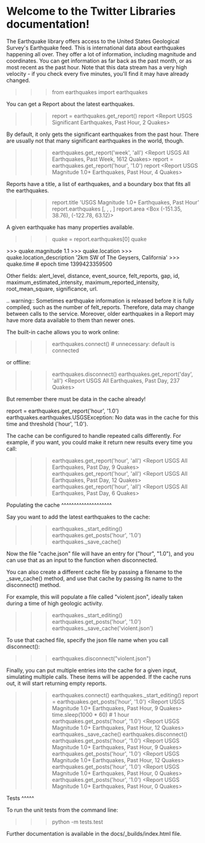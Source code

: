 Welcome to the Twitter Libraries documentation!
===============================================

The Earthquake library offers access to the United States Geological Survey's Earthquake feed. This is international data about earthquakes happening all over. They offer a lot of information, including magnitude and coordinates. You can get information as far back as the past month, or as most recent as the past hour. Note that this data stream has a very high velocity - if you check every five minutes, you'll find it may have already changed.

>>> from earthquakes import earthquakes

You can get a Report about the latest earthquakes.

>>> report = earthquakes.get_report()
>>> report
<Report USGS Significant Earthquakes, Past Hour, 2 Quakes>

By default, it only gets the significant earthquakes from the past hour. There are usually not that many significant earthquakes in the world, though.

>>> earthquakes.get_report('week', 'all')
<Report USGS All Earthquakes, Past Week, 1612 Quakes>
>>> report = earthquakes.get_report('hour', '1.0')
>>> report
<Report USGS Magnitude 1.0+ Earthquakes, Past Hour, 4 Quakes>

Reports have a title, a list of earthquakes, and a boundary box that fits all the earthquakes.

>>> report.title
'USGS Magnitude 1.0+ Earthquakes, Past Hour'
>>> report.earthquakes
[<Earthquake nc72216991>, <Earthquake ak11254626>, <Earthquake ak11254622>, <Earthquake ak11254614>]
>>> report.area
<Box (-151.35, 38.76), (-122.78, 63.12)>

A given earthquake has many properties available.

>>> quake = report.earthquakes[0]
>>> quake
<Earthquake nc72216991>
>>> quake.magnitude
1.1
>>> quake.location
<Coordinate -122.776, 38.761>
>>> quake.location_description
'2km SW of The Geysers, California'
>>> quake.time # epoch time
1399423359500

Other fields: alert_level, distance, event_source, felt_reports, gap, id, maximum_estimated_intensity, maximum_reported_intensity, root_mean_square, significance, url.

.. warning:: Sometimes earthquake information is released before it is fully compiled, such as the number of felt_reports. Therefore, data may change between calls to the service. Moreover, older earthquakes in a Report may have more data available to them than newer ones.

The built-in cache allows you to work online:

>>> earthquakes.connect() # unnecessary: default is connected

or offline:

>>> earthquakes.disconnect()
>>> earthquakes.get_report('day', 'all')
<Report USGS All Earthquakes, Past Day, 237 Quakes>

But remember there must be data in the cache already!

report = earthquakes.get_report('hour', '1.0')
earthquakes.earthquakes.USGSException: No data was in the cache for this time and threshold ('hour', '1.0').

The cache can be configured to handle repeated calls differently. For example, if you want, you could make it return new results every time you call:

>>> earthquakes.get_report('hour', 'all')
<Report USGS All Earthquakes, Past Day, 9 Quakes>
>>> earthquakes.get_report('hour', 'all')
<Report USGS All Earthquakes, Past Day, 12 Quakes>
>>> earthquakes.get_report('hour', 'all')
<Report USGS All Earthquakes, Past Day, 6 Quakes>

Populating the cache
^^^^^^^^^^^^^^^^^^^^

Say you want to add the latest earthquakes to the cache:

>>> earthquakes._start_editing()
>>> earthquakes.get_posts('hour', '1.0')
>>> earthquakes._save_cache()

Now the file "cache.json" file will have an entry for ("hour", "1.0"), and
you can use that as an input to the function when disconnected.

You can also create a different cache file by passing a filename to the _save_cache() method, and use that cache by passing its name to the disconnect() method.

For example, this will populate a file called "violent.json", ideally taken during a time of high geologic activity.

>>> earthquakes._start_editing()
>>> earthquakes.get_posts('hour', '1.0')
>>> earthquakes._save_cache('violent.json')

To use that cached file, specify the json file name when you call disconnect():

>>> earthquakes.disconnect("violent.json")

Finally, you can put multiple entries into the cache for a given input, simulating multiple calls. These items will be appended. If the cache runs out, it will start returning empty reports.

>>> earthquakes.connect()
>>> earthquakes._start_editing()
>>> report = earthquakes.get_posts('hour', '1.0')
<Report USGS Magnitude 1.0+ Earthquakes, Past Hour, 9 Quakes>
>>> time.sleep(1000 * 60) # 1 hour
>>> earthquakes.get_posts('hour', '1.0')
<Report USGS Magnitude 1.0+ Earthquakes, Past Hour, 12 Quakes>
>>> earthquakes._save_cache()
>>> earthquakes.disconnect()
>>> earthquakes.get_posts('hour', '1.0')
<Report USGS Magnitude 1.0+ Earthquakes, Past Hour, 9 Quakes>
>>> earthquakes.get_posts('hour', '1.0')
<Report USGS Magnitude 1.0+ Earthquakes, Past Hour, 12 Quakes>
>>> earthquakes.get_posts('hour', '1.0')
<Report USGS Magnitude 1.0+ Earthquakes, Past Hour, 0 Quakes>
>>> earthquakes.get_posts('hour', '1.0')
<Report USGS Magnitude 1.0+ Earthquakes, Past Hour, 0 Quakes>

Tests
^^^^^

To run the unit tests from the command line:

>>> python -m tests.test

Further documentation is available in the docs/_builds/index.html file.
